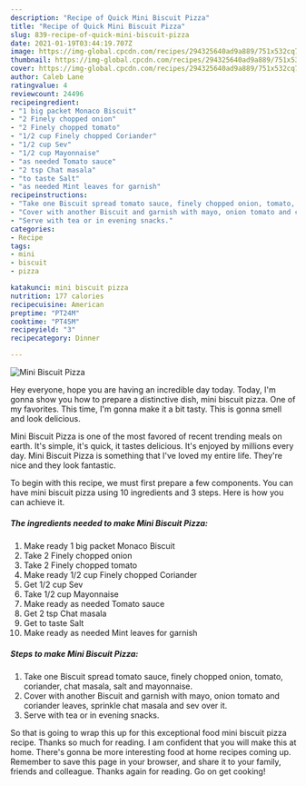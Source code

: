```yaml
---
description: "Recipe of Quick Mini Biscuit Pizza"
title: "Recipe of Quick Mini Biscuit Pizza"
slug: 839-recipe-of-quick-mini-biscuit-pizza
date: 2021-01-19T03:44:19.707Z
image: https://img-global.cpcdn.com/recipes/294325640ad9a889/751x532cq70/mini-biscuit-pizza-recipe-main-photo.jpg
thumbnail: https://img-global.cpcdn.com/recipes/294325640ad9a889/751x532cq70/mini-biscuit-pizza-recipe-main-photo.jpg
cover: https://img-global.cpcdn.com/recipes/294325640ad9a889/751x532cq70/mini-biscuit-pizza-recipe-main-photo.jpg
author: Caleb Lane
ratingvalue: 4
reviewcount: 24496
recipeingredient:
- "1 big packet Monaco Biscuit"
- "2 Finely chopped onion"
- "2 Finely chopped tomato"
- "1/2 cup Finely chopped Coriander"
- "1/2 cup Sev"
- "1/2 cup Mayonnaise"
- "as needed Tomato sauce"
- "2 tsp Chat masala"
- "to taste Salt"
- "as needed Mint leaves for garnish"
recipeinstructions:
- "Take one Biscuit spread tomato sauce, finely chopped onion, tomato, coriander, chat masala, salt and mayonnaise."
- "Cover with another Biscuit and garnish with mayo, onion tomato and coriander leaves, sprinkle chat masala and sev over it."
- "Serve with tea or in evening snacks."
categories:
- Recipe
tags:
- mini
- biscuit
- pizza

katakunci: mini biscuit pizza 
nutrition: 177 calories
recipecuisine: American
preptime: "PT24M"
cooktime: "PT45M"
recipeyield: "3"
recipecategory: Dinner

---
```



![Mini Biscuit Pizza](https://img-global.cpcdn.com/recipes/294325640ad9a889/751x532cq70/mini-biscuit-pizza-recipe-main-photo.jpg)

Hey everyone, hope you are having an incredible day today. Today, I'm gonna show you how to prepare a distinctive dish, mini biscuit pizza. One of my favorites. This time, I'm gonna make it a bit tasty. This is gonna smell and look delicious.



Mini Biscuit Pizza is one of the most favored of recent trending meals on earth. It's simple, it's quick, it tastes delicious. It's enjoyed by millions every day. Mini Biscuit Pizza is something that I've loved my entire life. They're nice and they look fantastic.


To begin with this recipe, we must first prepare a few components. You can have mini biscuit pizza using 10 ingredients and 3 steps. Here is how you can achieve it.

<!--inarticleads1-->

##### The ingredients needed to make Mini Biscuit Pizza:

1. Make ready 1 big packet Monaco Biscuit
1. Take 2 Finely chopped onion
1. Take 2 Finely chopped tomato
1. Make ready 1/2 cup Finely chopped Coriander
1. Get 1/2 cup Sev
1. Take 1/2 cup Mayonnaise
1. Make ready as needed Tomato sauce
1. Get 2 tsp Chat masala
1. Get to taste Salt
1. Make ready as needed Mint leaves for garnish




<!--inarticleads2-->

##### Steps to make Mini Biscuit Pizza:

1. Take one Biscuit spread tomato sauce, finely chopped onion, tomato, coriander, chat masala, salt and mayonnaise.
1. Cover with another Biscuit and garnish with mayo, onion tomato and coriander leaves, sprinkle chat masala and sev over it.
1. Serve with tea or in evening snacks.




So that is going to wrap this up for this exceptional food mini biscuit pizza recipe. Thanks so much for reading. I am confident that you will make this at home. There's gonna be more interesting food at home recipes coming up. Remember to save this page in your browser, and share it to your family, friends and colleague. Thanks again for reading. Go on get cooking!
